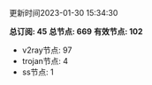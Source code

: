 更新时间2023-01-30 15:34:30

**总订阅: 45**
**总节点: 669**
**有效节点: 102**
- v2ray节点: 97
- trojan节点: 4
- ss节点: 1
